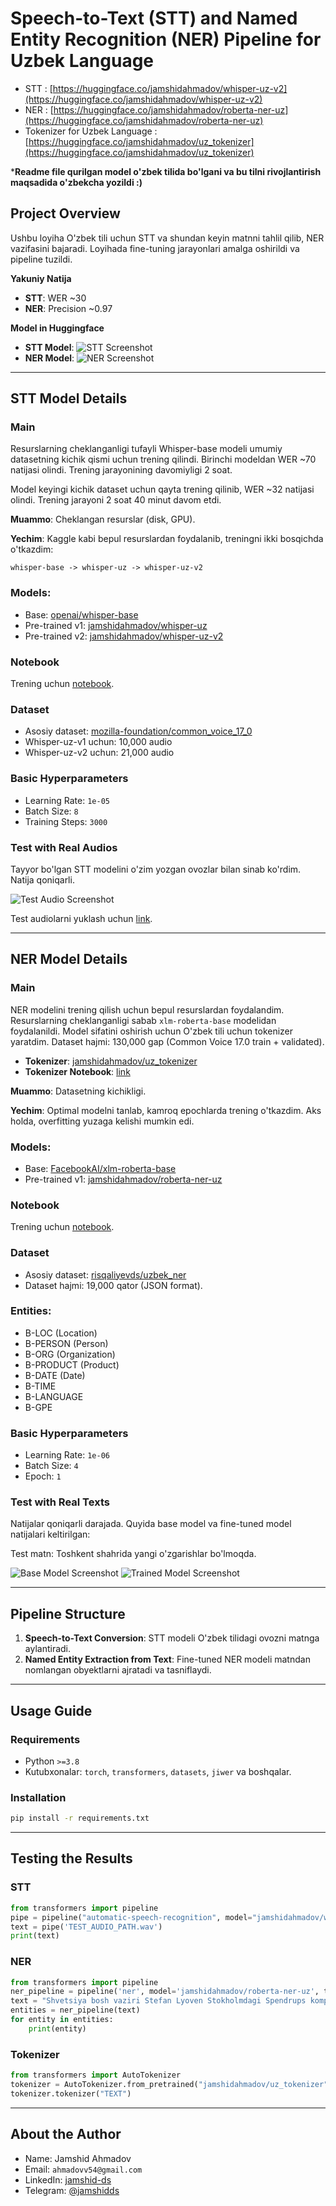 # Speech-to-Text (STT) and Named Entity Recognition (NER) Pipeline for Uzbek Language

 - STT : [https://huggingface.co/jamshidahmadov/whisper-uz-v2](https://huggingface.co/jamshidahmadov/whisper-uz-v2)
 - NER : [https://huggingface.co/jamshidahmadov/roberta-ner-uz](https://huggingface.co/jamshidahmadov/roberta-ner-uz)
 - Tokenizer for Uzbek Language : [https://huggingface.co/jamshidahmadov/uz_tokenizer](https://huggingface.co/jamshidahmadov/uz_tokenizer)

***Readme file qurilgan model o'zbek tilida bo'lgani va bu tilni rivojlantirish maqsadida o'zbekcha yozildi :)**
   
## **Project Overview**
Ushbu loyiha O'zbek tili uchun STT va shundan keyin matnni tahlil qilib, NER vazifasini bajaradi. Loyihada fine-tuning jarayonlari amalga oshirildi va pipeline tuzildi.

**Yakuniy Natija**

- **STT**: WER ~30
- **NER**: Precision ~0.97

**Model in Huggingface**

- **STT Model**: ![STT Screenshot](https://github.com/user-attachments/assets/6905c1dd-1e64-4e94-849f-af82f9efd66f)
- **NER Model**: ![NER Screenshot](https://github.com/user-attachments/assets/2b71a3bf-8d09-493c-ba04-5927247fab6e)

---

## **STT Model Details**

### **Main**
Resurslarning cheklanganligi tufayli Whisper-base modeli umumiy datasetning kichik qismi uchun trening qilindi. Birinchi modeldan WER ~70 natijasi olindi. Trening jarayonining davomiyligi 2 soat.

Model keyingi kichik dataset uchun qayta trening qilinib, WER ~32 natijasi olindi. Trening jarayoni 2 soat 40 minut davom etdi.

**Muammo**: Cheklangan resurslar (disk, GPU).

**Yechim**: Kaggle kabi bepul resurslardan foydalanib, treningni ikki bosqichda o'tkazdim:

```
whisper-base -> whisper-uz -> whisper-uz-v2
```

### **Models:**

- Base: [openai/whisper-base](https://huggingface.co/openai/whisper-base)
- Pre-trained v1: [jamshidahmadov/whisper-uz](https://huggingface.co/jamshidahmadov/whisper-uz)
- Pre-trained v2: [jamshidahmadov/whisper-uz-v2](https://huggingface.co/jamshidahmadov/whisper-uz-v2)

### **Notebook**
Trening uchun [notebook](https://github.com/jamshid-ds/uzbek-stt-ner/tree/main/STT/Training).

### **Dataset**

- Asosiy dataset: [mozilla-foundation/common_voice_17_0](https://huggingface.co/datasets/mozilla-foundation/common_voice_17_0)
- Whisper-uz-v1 uchun: 10,000 audio
- Whisper-uz-v2 uchun: 21,000 audio

### **Basic Hyperparameters**

- Learning Rate: `1e-05`
- Batch Size: `8`
- Training Steps: `3000`

### **Test with Real Audios**
Tayyor bo'lgan STT modelini o'zim yozgan ovozlar bilan sinab ko'rdim. Natija qoniqarli.

![Test Audio Screenshot](https://github.com/user-attachments/assets/4267f887-e345-4bff-af6c-8dfc5158c477)

Test audiolarni yuklash uchun [link](https://github.com/jamshid-ds/uzbek-stt-ner/tree/main/Comparison-STT-NER/Test-Audios).

---

## **NER Model Details**

### **Main**
NER modelini trening qilish uchun bepul resurslardan foydalandim. Resurslarning cheklanganligi sabab `xlm-roberta-base` modelidan foydalanildi. Model sifatini oshirish uchun O'zbek tili uchun tokenizer yaratdim. Dataset hajmi: 130,000 gap (Common Voice 17.0 train + validated).

- **Tokenizer**: [jamshidahmadov/uz_tokenizer](https://huggingface.co/jamshidahmadov/uz_tokenizer)
- **Tokenizer Notebook**: [link](https://github.com/jamshid-ds/uzbek-stt-ner/blob/main/Tokenizer/Tokenizer.ipynb)

**Muammo**: Datasetning kichikligi.

**Yechim**: Optimal modelni tanlab, kamroq epochlarda trening o'tkazdim. Aks holda, overfitting yuzaga kelishi mumkin edi.

### **Models:**

- Base: [FacebookAI/xlm-roberta-base](https://huggingface.co/FacebookAI/xlm-roberta-base)
- Pre-trained v1: [jamshidahmadov/roberta-ner-uz](https://huggingface.co/jamshidahmadov/roberta-ner-uz)

### **Notebook**
Trening uchun [notebook](https://github.com/jamshid-ds/uzbek-stt-ner/blob/main/NER/Training/roberta-base-ner-uz.ipynb).

### **Dataset**

- Asosiy dataset: [risqaliyevds/uzbek_ner](https://huggingface.co/datasets/risqaliyevds/uzbek_ner)
- Dataset hajmi: 19,000 qator (JSON format).

### **Entities:**

- B-LOC (Location)
- B-PERSON (Person)
- B-ORG (Organization)
- B-PRODUCT (Product)
- B-DATE (Date)
- B-TIME
- B-LANGUAGE
- B-GPE

### **Basic Hyperparameters**

- Learning Rate: `1e-06`
- Batch Size: `4`
- Epoch: `1`

### **Test with Real Texts**
Natijalar qoniqarli darajada. Quyida base model va fine-tuned model natijalari keltirilgan:

Test matn: Toshkent shahrida yangi o'zgarishlar bo'lmoqda.

![Base Model Screenshot](https://github.com/user-attachments/assets/ca2babbb-9e63-465a-9b8b-4419d9a4a180)
![Trained Model Screenshot](https://github.com/user-attachments/assets/d0ed6c02-0426-43b7-88f4-04a6573a266e)

---

## **Pipeline Structure**

1. **Speech-to-Text Conversion**: STT modeli O'zbek tilidagi ovozni matnga aylantiradi.
2. **Named Entity Extraction from Text**: Fine-tuned NER modeli matndan nomlangan obyektlarni ajratadi va tasniflaydi.

---

## **Usage Guide**

### **Requirements**

- Python `>=3.8`
- Kutubxonalar: `torch`, `transformers`, `datasets`, `jiwer` va boshqalar.

### **Installation**

```bash
pip install -r requirements.txt
```

---

## **Testing the Results**

### STT

```python
from transformers import pipeline
pipe = pipeline("automatic-speech-recognition", model="jamshidahmadov/whisper-uz-v2")
text = pipe('TEST_AUDIO_PATH.wav')
print(text)
```

### NER

```python
from transformers import pipeline
ner_pipeline = pipeline('ner', model='jamshidahmadov/roberta-ner-uz', tokenizer='jamshidahmadov/roberta-ner-uz')
text = "Shvetsiya bosh vaziri Stefan Lyoven Stokholmdagi Spendrups kompaniyasiga tashrif buyurdi."
entities = ner_pipeline(text)
for entity in entities:
    print(entity)
```

### Tokenizer

```python
from transformers import AutoTokenizer
tokenizer = AutoTokenizer.from_pretrained("jamshidahmadov/uz_tokenizer")
tokenizer.tokenizer("TEXT")
```

---

## **About the Author**

- Name: Jamshid Ahmadov
- Email: `ahmadovv54@gmail.com`
- LinkedIn: [jamshid-ds](https://linkedin.com/in/jamshid-ds)
- Telegram: [@jamshidds](https://t.me/jamshidds)
